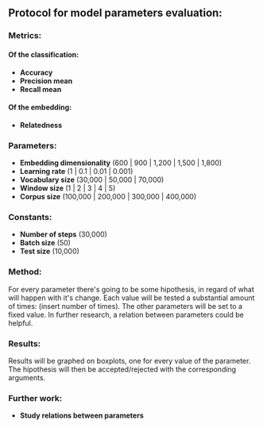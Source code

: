 ## Protocol for model parameters evaluation:

### Metrics:

#### Of the classification:
- **Accuracy**
- **Precision mean**
- **Recall mean**

#### Of the embedding:
- **Relatedness**

### Parameters:
- **Embedding dimensionality** (600 | 900 | 1,200 | 1,500 | 1,800)
- **Learning rate** (1 | 0.1 | 0.01 | 0.001)
- **Vocabulary size** (30,000 | 50,000 | 70,000)
- **Window size** (1 | 2 | 3 | 4 | 5)
- **Corpus size** (100,000 | 200,000 | 300,000 | 400,000)

### Constants:
- **Number of steps** (30,000)
- **Batch size** (50)
- **Test size** (10,000)

### Method:
For every parameter there's going to be some hipothesis, in regard of what will happen with it's change. Each value will be tested a substantial amount of times: (insert number of times). The other parameters will be set to a fixed value. In further research, a relation between parameters could be helpful.

### Results:
Results will be graphed on boxplots, one for every value of the parameter. The hipothesis will then be accepted/rejected with the corresponding arguments.

### Further work:
- **Study relations between parameters**

